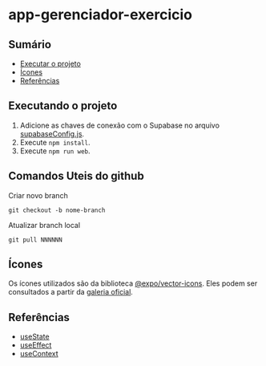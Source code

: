 # app-gerenciador-exercicio

## Sumário

- [Executar o projeto](#executando-o-projeto)
- [Ícones](#ícones)
- [Referências](#referências)

## Executando o projeto

1. Adicione as chaves de conexão com o Supabase no arquivo [supabaseConfig.js](./src/config/supabaseConfig.js).
2. Execute `npm install`.
3. Execute `npm run web`.

## Comandos Uteis do github

Criar novo branch
```
git checkout -b nome-branch
```
Atualizar branch local
```
git pull NNNNNN 
```

## Ícones

Os ícones utilizados são da biblioteca [@expo/vector-icons](https://docs.expo.dev/guides/icons/#expovector-icons). Eles podem ser consultados a partir da [galeria oficial](https://icons.expo.fyi/Index).

## Referências

- [useState](https://react.dev/reference/react/useState)
- [useEffect](https://react.dev/reference/react/useEffect)
- [useContext](https://react.dev/reference/react/useContext)